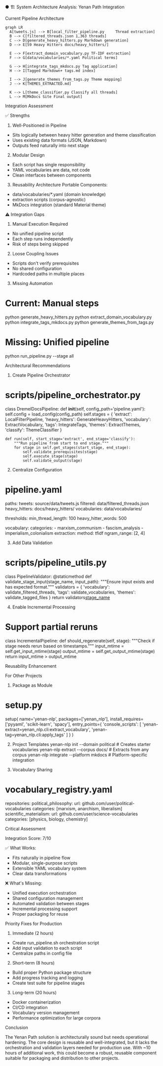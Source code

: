 ● 🏗️ System Architecture Analysis: Yenan Path Integration

Current Pipeline Architecture

```mermaid
graph LR
  A[tweets.js] --> B[local_filter_pipeline.py     Thread extraction]
  B --> C[filtered_threads.json 1,363 threads]
  C --> D[generate_heavy_hitters.py Markdown generation]
  D --> E[59 Heavy Hitters docs/heavy_hitters/]

  E --> F[extract_domain_vocabulary.py TF-IDF extraction]
  F --> G[data/vocabularies/*.yaml Political terms]

  G --> H[integrate_tags_mkdocs.py Tag application]
  H --> I[Tagged Markdown+ tags.md index]

  I --> J[generate_themes_from_tags.py Theme mapping]
  J --> K[THEMES_EXTRACTED.md]

  K --> L[theme_classifier.py Classify all threads]
  L --> M[MkDocs Site Final output]
```

Integration Assessment

✅ Strengths

1. Well-Positioned in Pipeline

- Sits logically between heavy hitter generation and theme classification
- Uses existing data formats (JSON, Markdown)
- Outputs feed naturally into next stage

2. Modular Design

- Each script has single responsibility
- YAML vocabularies are data, not code
- Clean interfaces between components

3. Reusability Architecture
   Portable Components:

- data/vocabularies/\*.yaml (domain knowledge)
- extraction scripts (corpus-agnostic)
- MkDocs integration (standard Material theme)

⚠️ Integration Gaps

1. Manual Execution Required

- No unified pipeline script
- Each step runs independently
- Risk of steps being skipped

2. Loose Coupling Issues

- Scripts don't verify prerequisites
- No shared configuration
- Hardcoded paths in multiple places

3. Missing Automation

# Current: Manual steps

python generate_heavy_hitters.py
python extract_domain_vocabulary.py
python integrate_tags_mkdocs.py
python generate_themes_from_tags.py

# Missing: Unified pipeline

python run_pipeline.py --stage all

Architectural Recommendations

1. Create Pipeline Orchestrator

# scripts/pipeline_orchestrator.py

class DremelDocsPipeline:
def **init**(self, config_path='pipeline.yaml'):
self.config = load_config(config_path)
self.stages = {
'extract': LocalFilterPipeline,
'heavy_hitters': GenerateHeavyHitters,
'vocabulary': ExtractVocabulary,
'tags': IntegrateTags,
'themes': ExtractThemes,
'classify': ThemeClassifier
}

    def run(self, start_stage='extract', end_stage='classify'):
        """Run pipeline from start to end stage."""
        for stage in self.get_stages(start_stage, end_stage):
            self.validate_prerequisites(stage)
            self.execute_stage(stage)
            self.validate_output(stage)

2. Centralize Configuration

# pipeline.yaml

paths:
tweets: source/data/tweets.js
filtered: data/filtered_threads.json
heavy_hitters: docs/heavy_hitters/
vocabularies: data/vocabularies/

thresholds:
min_thread_length: 100
heavy_hitter_words: 500

vocabulary:
categories: - marxism_communism - fascism_analysis - imperialism_colonialism
extraction:
method: tfidf
ngram_range: [2, 4]

3. Add Data Validation

# scripts/pipeline_utils.py

class PipelineValidator:
@staticmethod
def validate_stage_input(stage_name, input_path):
"""Ensure input exists and has expected format."""
validators = {
'vocabulary': validate_filtered_threads,
'tags': validate_vocabularies,
'themes': validate_tagged_files
}
return validators[stage_name](input_path)

4. Enable Incremental Processing

# Support partial reruns

class IncrementalPipeline:
def should_regenerate(self, stage):
"""Check if stage needs rerun based on timestamps."""
input_mtime = self.get_input_mtime(stage)
output_mtime = self.get_output_mtime(stage)
return input_mtime > output_mtime

Reusability Enhancement

For Other Projects

1. Package as Module

# setup.py

setup(
name='yenan-nlp',
packages=['yenan_nlp'],
install_requires=['pyyaml', 'scikit-learn', 'spacy'],
entry_points={
'console_scripts': [
'yenan-extract=yenan_nlp.cli:extract_vocabulary',
'yenan-tag=yenan_nlp.cli:apply_tags'
]
}
)

2. Project Templates
   yenan-nlp init --domain political # Creates starter vocabularies
   yenan-nlp extract --corpus docs/ # Extracts from any corpus
   yenan-nlp integrate --platform mkdocs # Platform-specific integration

3. Vocabulary Sharing

# vocabulary_registry.yaml

repositories:
political_philosophy:
url: github.com/user/political-vocabularies
categories: [marxism, anarchism, liberalism]
scientific_materialism:
url: github.com/user/science-vocabularies
categories: [physics, biology, chemistry]

Critical Assessment

Integration Score: 7/10

✅ What Works:

- Fits naturally in pipeline flow
- Modular, single-purpose scripts
- Extensible YAML vocabulary system
- Clear data transformations

❌ What's Missing:

- Unified execution orchestration
- Shared configuration management
- Automated validation between stages
- Incremental processing support
- Proper packaging for reuse

Priority Fixes for Production

1. Immediate (2 hours)

- Create run_pipeline.sh orchestration script
- Add input validation to each script
- Centralize paths in config file

2. Short-term (8 hours)

- Build proper Python package structure
- Add progress tracking and logging
- Create test suite for pipeline stages

3. Long-term (20 hours)

- Docker containerization
- CI/CD integration
- Vocabulary version management
- Performance optimization for large corpora

Conclusion

The Yenan Path solution is architecturally sound but needs operational hardening. The core design is reusable and well-integrated, but it lacks the orchestration and validation layers needed for production
use. With ~10 hours of additional work, this could become a robust, reusable component suitable for packaging and distribution to other projects.

